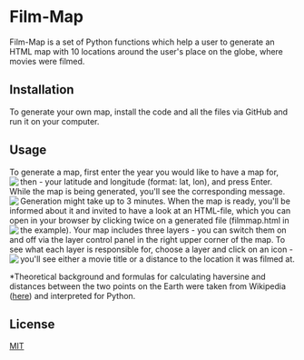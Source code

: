 # Film-Map
Film-Map is a set of Python functions which help a user to generate an HTML map with 10 locations around the user's place on the globe, where movies were filmed.
## Installation
To generate your own map, install the code and all the files via GitHub and run it on your computer.
## Usage
To generate a map, first enter the year you would like to have a map for, then - your latitude and longitude (format: lat, lon), and press Enter.
<img align="left" src="https://drive.google.com/file/d/1eY7IlhZzcMuE6syEQQIYPgJny61o0KWO/view?usp=sharing">
While the map is being generated, you'll see the corresponding message. Generation might take up to 3 minutes.
<img align="left" src="https://drive.google.com/file/d/1FgcKYfadhmoFtsrveSFDQ16BNITm90Za/view?usp=sharing">
When the map is ready, you'll be informed about it and invited to have a look at an HTML-file, which you can open in your browser by clicking twice on a generated file (filmmap.html in the example).
<img align="left" src="https://drive.google.com/file/d/1ErBNlpB2q8HX-bno2J0JhKi9gw8iRCff/view?usp=sharing">
Your map includes three layers - you can switch them on and off via the layer control panel in the right upper corner of the map. To see what each layer is responsible for, choose a layer and click on an icon - you'll see either a movie title or a distance to the location it was filmed at.
<img align="left" src="https://drive.google.com/file/d/1jNIfSdb2kqKeQPLBlrztuADxqXxMAb_X/view?usp=sharing">

*Theoretical background and formulas for calculating haversine and distances between the two points on the Earth were taken from Wikipedia ([here](https://en.wikipedia.org/wiki/Haversine_formula#:~:text=The%20haversine%20formula%20determines%20the,and%20angles%20of%20spherical%20triangles.)) and interpreted for Python.
## License
[MIT](https://choosealicense.com/licenses/mit/)
